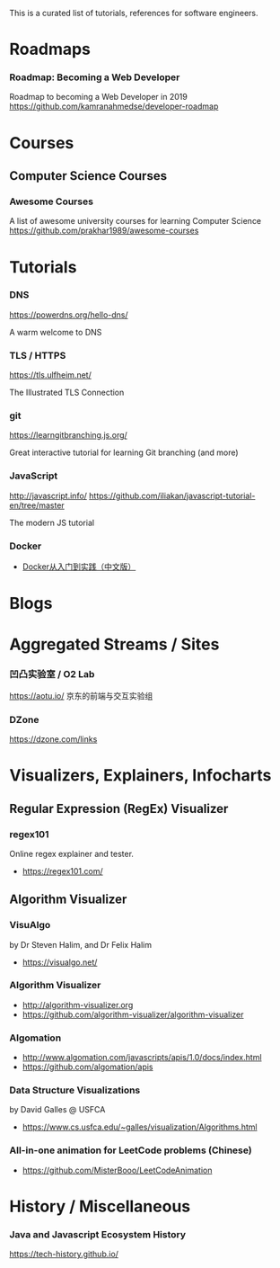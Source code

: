 This is a curated list of tutorials, references for software engineers. 

# Roadmaps

### Roadmap: Becoming a Web Developer  
Roadmap to becoming a Web Developer in 2019
https://github.com/kamranahmedse/developer-roadmap


# Courses

## Computer Science Courses
### Awesome Courses
A list of awesome university courses for learning Computer Science
https://github.com/prakhar1989/awesome-courses

# Tutorials

### DNS

https://powerdns.org/hello-dns/

A warm welcome to DNS


### TLS / HTTPS

https://tls.ulfheim.net/

The Illustrated TLS Connection


### git

https://learngitbranching.js.org/

Great interactive tutorial for learning Git branching (and more) 

### JavaScript

http://javascript.info/
https://github.com/iliakan/javascript-tutorial-en/tree/master

The modern JS tutorial

### Docker
* [Docker从入门到实践（中文版）](https://www.yuque.com/grasilife/docker)

# Blogs

# Aggregated Streams / Sites

### 凹凸实验室 / O2 Lab 
https://aotu.io/
京东的前端与交互实验组

### DZone
https://dzone.com/links


# Visualizers, Explainers, Infocharts

## Regular Expression (RegEx) Visualizer
### regex101
Online regex explainer and tester.
* https://regex101.com/

## Algorithm Visualizer 

### VisuAlgo
by Dr Steven Halim, and Dr Felix Halim
* https://visualgo.net/

### Algorithm Visualizer
* http://algorithm-visualizer.org
* https://github.com/algorithm-visualizer/algorithm-visualizer

### Algomation
* http://www.algomation.com/javascripts/apis/1.0/docs/index.html
* https://github.com/algomation/apis

### Data Structure Visualizations
by David Galles  @ USFCA
* https://www.cs.usfca.edu/~galles/visualization/Algorithms.html

### All-in-one animation for LeetCode problems (Chinese)  
* https://github.com/MisterBooo/LeetCodeAnimation


# History / Miscellaneous

### Java and Javascript Ecosystem History 
https://tech-history.github.io/
